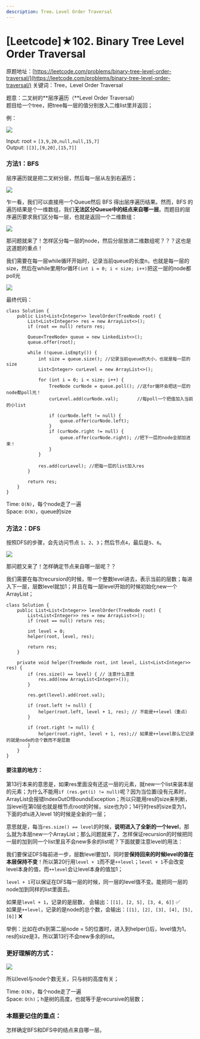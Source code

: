 ```yaml
---
description: Tree，Level Order Traversal
---
```


# \[Leetcode\]★102. Binary Tree Level Order Traversal

原题地址：[https://leetcode.com/problems/binary-tree-level-order-traversal/](https://leetcode.com/problems/binary-tree-level-order-traversal/) 关键词：Tree，Level Order Traversal

题意：二叉树的**层序遍历（**Level Order Traversal）  
题目给一个tree，把tree每一层的值分别放入二维list里并返回；

例：

![](../.gitbook/assets/tree1.jpg)

Input: root = `[3,9,20,null,null,15,7]`   
Output: `[[3],[9,20],[15,7]]`



### 方法1：BFS

层序遍历就是把二叉树分层，然后每一层从左到右遍历；

![](../.gitbook/assets/ce41cf1cabfa7a56387f63d927c8819fe1479ecf6f193a2a1b47964f5a8d1c8e.jpg)

乍一看，我们可以直接用一个Queue然后 BFS 得出层序遍历结果。然而，BFS 的遍历结果是个一维数组，我们**无法区分Queue中的结点来自哪一层**。而题目的层序遍历要求我们区分每一层，也就是返回一个二维数组：

![](../.gitbook/assets/fd1d63037d0e2f787d2140fee406e109094a4f66ab0837a7273f8b371eef8096-1-.jpg)

那问题就来了！怎样区分每一层的node，然后分层放进二维数组呢？？？这也是这道题的重点！

我们需要在每一层while循环开始时，记录当前queue的长度n，也就是每一层的size，然后在while里用for循环`(int i = 0; i < size; i++)`把这一层的node都poll光

![](../.gitbook/assets/img_6425.jpg)

最终代码：

```text
class Solution {
    public List<List<Integer>> levelOrder(TreeNode root) {
        List<List<Integer>> res = new ArrayList<>();
        if (root == null) return res;
        
        Queue<TreeNode> queue = new LinkedList<>();
        queue.offer(root);
        
        while (!queue.isEmpty()) {
            int size = queue.size(); //记录当前queue的大小，也就是每一层的size
            List<Integer> curLevel = new ArrayList<>();
            
            for (int i = 0; i < size; i++) {
                TreeNode curNode = queue.poll(); //这for循环会把这一层的node都poll光！
                curLevel.add(curNode.val);       //每poll一个把值加入当前的小list
                
                if (curNode.left != null) {
                    queue.offer(curNode.left);
                }
                if (curNode.right != null) {
                    queue.offer(curNode.right); //把下一层的node全部加进来！
                }
            }            
            
            res.add(curLevel); //把每一层的list加入res
        }
        
        return res;
    }
}
```

Time: `O(N)`，每个node走了一遍  
Space: `O(N)`，queue的size 



### 方法2：DFS

按照DFS的步骤，会先访问节点 `1`、`2`、`3`；然后节点`4`，最后是`5`、`6`。

![](../.gitbook/assets/aeed09e12573ec00d83663bb4f77562e8904ac58cdb2cbe6e995f2ac33b12934-0203_1.gif)

那问题又来了！怎样确定节点来自哪一层呢？？

我们需要在每次recursion的时候，带一个整数level进去，表示当前的层数；每进入下一层，层数level就加1；并且在每一层level开始的时候初始化new一个ArrayList；

```text
class Solution {
    public List<List<Integer>> levelOrder(TreeNode root) {
        List<List<Integer>> res = new ArrayList<>();
        if (root == null) return res;
        
        int level = 0;
        helper(root, level, res);
        
        return res;
    }
    
    private void helper(TreeNode root, int level, List<List<Integer>> res) {
        if (res.size() == level) { // 注意什么意思
            res.add(new ArrayList<Integer>());
        }
        
        res.get(level).add(root.val);
        
        if (root.left != null) {
            helper(root.left, level + 1, res); // 不能是++level（重点）
        }
        
        if (root.right != null) {
            helper(root.right, level + 1, res);// 如果是++level那么它记录的就是node的总个数而不是层数
        }
    }
}
```

#### 要注意的地方：

第13行本来的意思是，如果res里面没有还这一层的元素，就new一个list来装本层的元素；为什么不能用`if (res.get(i) != null)`呢？因为当位置i没有元素时，ArrayList会报错IndexOutOfBoundsException；所以只能用res的size来判断，当level在第0层也就是根节点root的时候，size也为0；14行时res的size变为1，下面的dfs进入level 1的时候是全新的一层；

意思就是，每当`res.size() == level`的时候，**说明进入了全新的一个level**，那么就为本层new一个ArrayList；那么问题就来了，怎样保证recursion的时候把同一层的加到同一个list里且不会new多余的list呢？下面就要注意level的用法：

我们要保证DFS每前进一步，层数level要加1，同时要**保持回来的时候level的值在本层保持不变**！所以第20行用`level + 1`而不是`++level`；`level + 1`不会改变level本身的值，而`++level`会让level本身的值加1；

`level + 1`可以保证在DFS每一层的时候，同一层的level值不变。能把同一层的node加到同样的list里面去。

如果是`level + 1`，记录的是层数，             会输出：`[[1], [2, 5], [3, 4, 6]]` ✅  
如果是`++level`，记录的是node的总个数，会输出：`[[1], [2], [3], [4], [5], [6]]` ❌

举例：比如在dfs到第二层node = 5的位置时，进入到helper\(\)后，level值为1，res的size是3，所以第13行不会new多余的list。

### 更好理解的方式：

![](../.gitbook/assets/img_6435.jpg)

所以level与node个数无关，只与树的高度有关；



Time: `O(N)`，每个node走了一遍  
Space: `O(h)`；h是树的高度，也就等于是recursive的层数；



### 本题要记住的重点：

怎样确定BFS和DFS中的结点来自哪一层。



